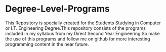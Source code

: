 # Degree-Level-Programs
This Repository is specially created for the Students Studying in Computer or I.T. Engineering Degree.This repository consists of the programs included in my syllabus from my Direct Second Year Engineering.So make the use of this programs and follow me on github for more interesting programming content in the near future.
